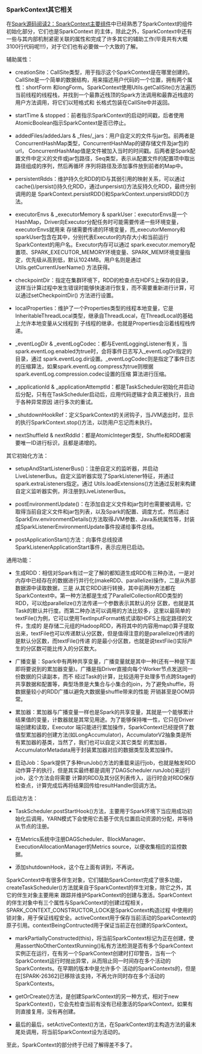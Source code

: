 ### SparkContext其它相关

在[Spark源码阅读2：SparkContext主要组件](../docs/sparkcontext-components.md)中已经熟悉了SparkContext的组件初始化部分，它们也是SparkContext
的主体，除此之外，SparkContext中还有一些与其内部机制紧密关联的属性和完成了许多其它的辅助工作(毕竟共有大概3100行代码呢!!!)，对于它们也有必要做一个大致的了解。

辅助属性：
  * creationSite：CallSite类型，用于指示这个SparkContext是在哪里创建的。CallSite是一个简单的数据结构，用来描述用户代码的一个位置，拥有两个属性：shortForm
  和longForm。SparkContext使用Utils.getCallSite()方法遍历当前线程的线程栈，并找到一个最靠近栈顶的Spark方法调用和最靠近栈底的用户方法调用，将它们以短格式和
  长格式包装在CallSite中并返回。

  * startTime & stopped：前者指示SparkContext的启动时间戳，后者使用AtomicBoolean指示SparkContext是否已停止。

  * addedFiles/addedJars & _files/_jars：用户自定义的文件与jar包。前两者是ConcurrentHashMap类型，ConcurrentHashMap的键存储文件及jar包的url，
  ConcurrentHashMap值是文件被加入当时的时间戳。后两者是Spark配置文件中定义的文件或jar包路径，Seq类型，表示从配置文件的配置项中取出路径组成的序列，然后再循环
  序列将路径及添加事件放到前者的Map中。

  * persistentRdds：维护持久化RDD的ID与其弱引用的映射关系，可以通过cache()/persist()持久化RDD，通过unpersist()方法反持久化RDD，最终分别调用的是
  SparkContext.persistRDD()和SparkContext.unpersistRDD()方法。

  * executorEnvs & _executorMemory & sparkUser：executorEnvs是一个HashMap，Driver向Executor分配任务时可能需要传递一些环境变量，executorEnvs就用来
  存储需要传递的环境变量，而_executorMemory和sparkUser包含在其中，分别代表Executor的内存大小和当前运行SparkContext的用户名。Executor内存可以通过
  spark.executor.memory配置项、SPARK_EXECUTOR_MEMORY环境变量、SPARK_MEM环境变量指定，优先级从高到低，默认1024MB。用户名则是通过Utils.getCurrentUserName()
  方法获得。

  * checkpointDir：指定在集群环境下，RDD的检查点在HDFS上保存的目录，这样当计算过程中发生错误时能够快速进行恢复，而不需要重新进行计算，可以通过setCheckpointDir()
  方法进行设置。

  * localProperties：维护了一个Properties类型的线程本地变量，它是InheritableThreadLocal类型，继承自ThreadLocal，在ThreadLocal的基础上允许本地变量从父线程到
  子线程的继承，也就是Properties会沿着线程栈传递。

  * _eventLogDir & _eventLogCodec：都与EventLoggingListener有关，当spark.eventLog.enabled为true时，会将事件日志写入_eventLogDir指定的目录，通过
  spark.eventLog.dir设置。_eventLogCodec则是指定了事件日志的压缩算法，如果spark.eventLog.compress为true则根据spark.eventLog.compression.codec设置的压缩
  算法进行压缩。

  * _applicationId & _applicationAttemptId：都是TaskScheduler初始化并启动后分配，只有在TaskScheduler启动后，应用代码逻辑才会真正被执行，且由于各种异常原因
  进行多次的重试。

  * _shutdownHookRef：定义SparkContext的关闭钩子，当JVM退出时，显示的执行SparkContext.stop()方法，以防用户忘记而未执行。

  * nextShuffleId & nextRddId：都是AtomicInteger类型，Shuffle和RDD都需要唯一ID进行标识，且都是递增的。

其它初始化方法：
  * setupAndStartListenerBus()：注册自定义的监听器，并启动LiveListenerBus。自定义监听器实现了SparkListener特征，并通过spark.extraListeners指定。通过
  Utils.loadExtensions()方法通过反射来构建自定义监听器实例，并注册到LiveListenerBus。

  * postEnvironmentUpdate()：在添加自定义文件和jar包时也需要被调用，它取得当前自定义文件和jar包列表，以及Spark的配置、调度方式，然后通过
  SparkEnv.environmentDetails()方法取得JVM参数、Java系统属性等，封装成SparkListenerEnvironmentUpdate事件投递给事件总线。

  * postApplicationStart()方法：向事件总线投递SparkListenerApplicationStart事件，表示应用已启动。

通用功能：
  * 生成RDD：相信对Spark有过一定了解的都知道生成RDD有三种办法，一是对内存中已经存在的数据进行并行化(makeRDD、parallelize)操作，二是从外部数据源中读取数据，三是
  从其它RDD进行转换，其中前两种方法都在SparkContext中。第一种方法都是生成了ParallelCollectionRDD类型的RDD，可以给parallelize()方法传递一个参数表示其默认的分
  区数，也就是其Task的默认并行度。而第二种办法可以调用的方法比较多，这里以最简单的textFile()为例，它可以使用TextInputFormat格式读取HDFS上指定路径的文件，生成的
  是存储二元组的HadoopRDD，再将其中的内容用map()算子提取出来，textFile也可以传递默认分区数，但是值得注意的是parallelize()传递的是默认分区数，而textFile()传递
  的是最小分区数，也就是说textFile()实际产生的分区数可能比传入的分区数大。

  * 广播变量：Spark中有两种共享变量，广播变量就是其中一种(还有一种是下面即将要说到的累加器变量)。广播是指Driver直接向每个Worker节点发送同一份数据的只读副本，而不
  经过Task的计算，比较适用于处理多节点跨Stage的共享数据和配置等，典型场景是大集合与小集合的join，为了避免shuffle，将数据量较小的RDD广播以避免大数据量shuffle带来的性能
  开销甚至是OOM异常。

  * 累加器：累加器与广播变量一样也是Spark的共享变量，其就是一个能够累计结果值的变量，计数器就是其常见用途。为了能够保持唯一性，它只在Driver端创建和读取，Executor
  端只能进行累加操作，SparkContext已经提供了数值型累加器的创建方法(如LongAccumulator)，AccumulatorV2抽象类是所有累加器的基类，当然了，我们也可以自定义其它类型
  的累加器，AccumulatorMetadata用于封装累加器对应的数据类型及累加操作。

  * 启动Job：Spark提供了多种runJob()方法的重载来运行job，也就是触发RDD动作算子的执行，但是其实最终都是调用了DAGScheduler.runJob()来运行job，这个方法会将需要
  计算的RDD及其分区列表传入，运行时会对RDD保存检查点，计算完成后再将结果回传给resultHandler回调方法。

后启动方法：
  * TaskScheduler.postStartHook()方法，主要用于Spark环境下当应用成功初始化后调用，YARN模式下会使用它去基于优先位置启动资源的分配，并等待从节点的注册。

  * 在Metrics系统中注册DAGScheduler、BlockManager、ExecutionAllocationManager的Metrics source，以便收集相应的监控数据。

  * 添加shutdownHook，这个在上面有讲到，不再说。

SparkContext中有很多伴生对象，它们辅助SparkContext完成了很多功能，createTaskScheduler()方法就来自于SparkContext的伴生对象，除它之外，其它的伴生对象主要用来
跟踪并维护SparkContext的创建与激活。SparkContext的伴生对象中有三个属性与SparkContext的创建过程相关，SPARK_CONTEXT_CONSTRUCTOR_LOCK是SparkContext构造过程
中使用的锁对象，用于保证线程安全。activeContext用于保存当前活动的SparkContext的原子引用。contextBeingContructed用于保证当前正在创建的SparkContext。
  * markPartiallyConstructed(this)，将当前SparkContext标记为正在创建，使用assertNoOtherContextRunning()私有方法检测是否有多个SparkContext
  实例正在运行，在有另一个SparkContext创建时打印警告，当有一个SparkContext运行时抛出异常，从而阻止同一时间存在多个活动的SparkContexts。在早期的版本中是允许多个
  活动的SparkContexts的，但是在[SPARK-26362]已移除该支持，不再允许同时存在多个活动的SparkContexts。

  * getOrCreate()方法，是创建SparkContext的另一种方式，相对于new SparkContext()，它会先检查当前有没有已经激活的SparkContext，如果有则直接复用，没有再创建。

  * 最后的最后，setActiveContext()方法，在SparkContext的主构造方法的最末尾处调用，将当前SparkContext设为活动的。

至此，SparkContext的部分终于已经了解得差不多了。